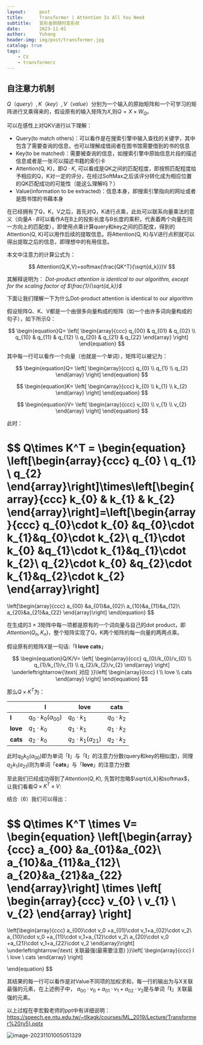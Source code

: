 ```yaml
---
layout:     post
title:      Transformer | Attention Is All You Need
subtitle:   变形金刚随时变形状
date:       2023-11-01
author:     Yuhang
header-img: img/post/transformer.jpg
catalog: true
tags:
    - CV 
    - transformerz
---
```








## 自注意力机制

$Q（query）,K（key）,V（value）$分别为一个输入的原始矩阵和一个可学习的矩阵进行叉乘得来的，假设原有的输入矩阵为$X$,则$Q = X \times W_Q$。 



可以在感性上对QKV进行以下理解：

- Query(to match others)：可以看作是在搜索引擎中输入查找的关键字，其中包含了需要查询的信息，也可以理解成借阅者在图书馆需要借到的书的信息
- Key(to be matched)：需要被查询的信息，如搜索引擎中原始信息片段的描述信息或者是一张可以描述书籍的索引卡
- Attention(Q, K)，即$Q \cdot K$, 可以看成是QK之间的匹配程度，即按照匹配程度给予相应的Q，K对一定的评分，在经过SoftMax之后该评分转化成为相应位置的QK匹配成功的可能性（能这么理解吗？）
- Value(information to be extracted)：信息本身，即搜索引擎指向的网址或者是图书馆的书藉本身



在已经拥有了Q，K，V之后，首先对Q，K进行点乘，此处可以联系向量乘法的意义（向量$A\cdot B$可以看作A在B上的投影长度与B长度的乘积，代表着两个向量在同一方向上的匹配度），即使用点乘计算query和key之间的匹配度，得到的Attention(Q, K)可以用作后续的提取信息。将Attention(Q, K)与V进行点积就可以得出提取之后的信息，即理想中的有用信息。

本文中注意力的计算公式为：

$$
Attention(Q,K,V)=softmax(\frac{QK^T}{\sqrt{d_k}})V
$$

其解释说明为： *Dot-product attention is identical to our algorithm, except for the scaling factor of $\frac{1}{\sqrt{d_k}}$*

下面让我们理解一下为什么Dot-product attention is identical to our algorithm

假设矩阵Q、K、V都是一个由很多向量构成的矩阵（如一个由许多词向量构成的句子），如下所示Q：

$$
\begin{equation}Q=
 \left[
 \begin{array}{ccc}
     q_{00} & q_{01} & q_{02}  \\
     q_{10} & q_{11} & q_{12}  \\
     q_{20} & q_{21} & q_{22} 
 \end{array}
 \right]        
 \end{equation}
$$

 其中每一行可以看作一个向量（也就是一个单词），矩阵可以被记为：

$$
\begin{equation}Q=
 \left[
 \begin{array}{ccc}
     q_{0}  \\
     q_{1}  \\
     q_{2} 
 \end{array}
 \right]        
 \end{equation}
$$

$$
\begin{equation}K=
 \left[
 \begin{array}{ccc}
     k_{0}  \\
     k_{1}  \\
     k_{2} 
 \end{array}
 \right]        
 \end{equation}
$$

$$
\begin{equation}V=
 \left[
 \begin{array}{ccc}
     v_{0}  \\
     v_{1}  \\
     v_{2} 
 \end{array}
 \right]        
 \end{equation}
$$

此时：

$$
Q\times K^T = \begin{equation}
 \left[\begin{array}{ccc}
     q_{0}  \\
     q_{1}  \\
     q_{2} 
 \end{array}\right]\times\left[\begin{array}{ccc}
     k_{0}  &
     k_{1}  &
     k_{2} 
 \end{array}\right]=\left[\begin{array}{ccc}
     q_{0}\cdot k_{0}  &q_{0}\cdot k_{1}&q_{0}\cdot k_{2}\\
     q_{1}\cdot k_{0}  &q_{1}\cdot k_{1}&q_{1}\cdot k_{2}\\
     q_{2}\cdot k_{0}  &q_{2}\cdot k_{1}&q_{2}\cdot k_{2}
 \end{array}\right]
 =
 \left[\begin{array}{ccc}
     a_{00}  &a_{01}&a_{02}\\
     a_{10}&a_{11}&a_{12}\\
     a_{20}&a_{21}&a_{22}
 \end{array}\right]
 \end{equation}
$$

在生成的$3\times3$矩阵中每一项都是原有的一个词向量与自己的dot product，即$Attention(Q_n, K_n)$，整个矩阵实现了Q，K两个矩阵的每一向量的两两点乘。

假设原有的矩阵$X$是一句话:「**I love cats**」

$$
\begin{equation}Q/K/V=
 \left[
 \begin{array}{ccc}
     q_{0}/k_{0}/v_{0}  \\
     q_{1}/k_{1}/v_{1}  \\
     q_{2}/k_{2}/v_{2} 
 \end{array}
 \right] \underleftrightarrow{\text{  对应  }}\left[
 \begin{array}{ccc}
     I  \\
     love  \\
     cats 
 \end{array}
 \right]       
 \end{equation}
$$

那么$Q\times K^T$为：

|          | I                      | love                   | cats           |
| -------- | ---------------------- | ---------------------- | -------------- |
| **I**    | $q_0\cdot k_0(a_{00})$ | $q_0\cdot k_1$         | $q_0\cdot k_2$ |
| **love** | $q_1\cdot k_0$         | $q_1\cdot k_1$         | $q_1\cdot k_2$ |
| **cats** | $q_2\cdot k_0$         | $q_2\cdot k_1(a_{21})$ | $q_2\cdot k_2$ |



此时$q_0k_0(a_{00})$即为单词「**I**」与「**I**」的注意力分数(query和key的相似度)，同理$q_2k_1(a_{21})$则为单词「**cats**」与「**love**」的注意力分数



至此我们已经成功得到了$Attention(Q, K)$, 先暂时忽略$\sqrt{d_k}和softmax$，让我们看看$Q\times K^T\times V$:

结合（6）我们可以得出：



$$
Q\times K^T \times V= \begin{equation} 
 \left[\begin{array}{ccc}
     a_{00}  &a_{01}&a_{02}\\
     a_{10}&a_{11}&a_{12}\\
     a_{20}&a_{21}&a_{22}
 \end{array}\right]
 \times 
 \left[
 \begin{array}{ccc}
     v_{0}  \\
     v_{1}  \\
     v_{2} 
 \end{array}
 \right]
 = 
 \left[\begin{array}{ccc}
     a_{00}\cdot v_0  +a_{01}\cdot v_1+a_{02}\cdot v_2\\
     a_{10}\cdot v_0  +a_{11}\cdot v_1+a_{12}\cdot v_2\\
     a_{20}\cdot v_0  +a_{21}\cdot v_1+a_{22}\cdot v_2
 \end{array}\right] \underleftrightarrow{\text{  关联最强(最需要注意)  }}\left[
 \begin{array}{ccc}
     I  \\
     love  \\
     cats 
 \end{array}
 \right]       
 
 
 
 \end{equation}
$$



其结果的每一行可以看作是对Value不同项的加权求和，每一行的输出为与X关联最强的元素，在上述例子中， $a_{00}\cdot v_0  +a_{01}\cdot v_1+a_{02}\cdot v_2$是与单词「**I**」关联最强的元素。



以上过程在李宏毅老师的ppt中有详细说明：https://speech.ee.ntu.edu.tw/~tlkagk/courses/ML_2019/Lecture/Transformer%20(v5).pptx



![image-20231101005051329](https://i.imgur.com/CUY9bvM.png)
